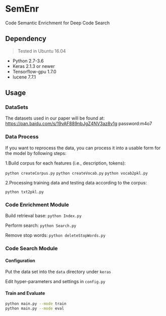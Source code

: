 # SemEnr
Code Semantic Enrichment for Deep Code Search

## Dependency
> Tested in Ubuntu 16.04
* Python 2.7-3.6
* Keras 2.1.3 or newer
* Tensorflow-gpu 1.7.0
* lucene 7.7.1


## Usage

   ### DataSets
  The datasets used in our paper will be found at: https://pan.baidu.com/s/19vAF889nbJgZ4NV3az8v1g password:m4o7
  
   ### Data Process
   If you want to reprocess the data, you can process it into a usable form for the model by following steps:
   
   1.Build corpus for each features (i.e., description, tokens):
   
   `python createCorpus.py` `python createVocab.py` `python vocab2pkl.py`
   
   2.Processing training data and testing data according to the corpus:
   
   `python txt2pkl.py`
   
   ### Code Enrichment Module
   Build retrieval base: `python Index.py`
   
   Perform search: `python Search.py`
   
   Remove stop words: `python deleteStopWords.py`
   
   ### Code Search Module
   
   #### Configuration
   Put the data set into the `data` directory under `keras`
   
   Edit hyper-parameters and settings in `config.py`
   
   #### Train and Evaluate
   
   ```bash
   python main.py --mode train
   python main.py --mode eval
